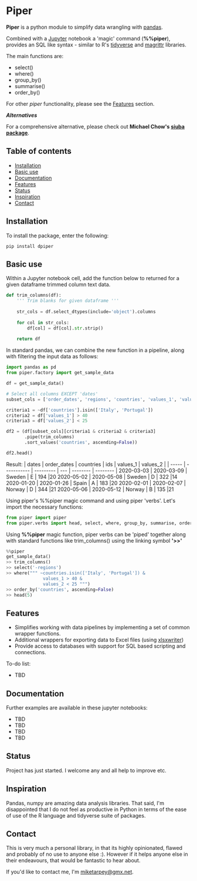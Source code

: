 # Piper
__Piper__ is a python module to simplify data wrangling with [pandas](https://pandas.pydata.org/).

Combined with a [Jupyter](https://jupyter.org/) notebook a 'magic' command (__%%piper__), provides an SQL like syntax - similar to R's [tidyverse](https://www.tidyverse.org/) and 
[magrittr](https://magrittr.tidyverse.org/) libraries.

The main functions are:
- select()
- where()
- group_by()
- summarise()
- order_by()

For other _piper_ functionality, please see the [Features](#Features) section.

___Alternatives___ 

For a comprehensive alternative, please check out __Michael Chow's [siuba package](https://github.com/machow/siuba)__. 

## Table of contents
* [Installation](#Installation)
* [Basic use](#Basic-use)
* [Documentation](#Documentation)
* [Features](#Features)
* [Status](#Status)
* [Inspiration](#Inspiration)
* [Contact](#Contact)

## Installation 
To install the package, enter the following:

```unix
pip install dpiper
```

## Basic use
Within a Jupyter notebook cell, add the function below to returned for a given dataframe trimmed column text data.

```python
def trim_columns(df):
    ''' Trim blanks for given dataframe '''
    
    str_cols = df.select_dtypes(include='object').columns
    
    for col in str_cols:
        df[col] = df[col].str.strip()
    
    return df
```

In standard pandas, we can combine the new function in a pipeline, along with filtering the input data as follows:

```python
import pandas as pd
from piper.factory import get_sample_data

df = get_sample_data()

# Select all columns EXCEPT 'dates'
subset_cols = ['order_dates', 'regions', 'countries', 'values_1', 'values_2']

criteria1 = ~df['countries'].isin(['Italy', 'Portugal'])
criteria2 = df['values_1'] > 40
criteria3 = df['values_2'] < 25

df2 = (df[subset_cols][criteria1 & criteria2 & criteria3]
       .pipe(trim_columns)
       .sort_values('countries', ascending=False))

df2.head()
```

Result:
| dates | order_dates | countries | ids | values_1 | values_2 |
| ----- | ----------- | --------- | --- | -------- | -------- |
2020-03-03 | 2020-03-09 | Sweden | E |	194  |20
2020-05-02 | 2020-05-08 | Sweden | D |	322  |14
2020-01-20 | 2020-01-26 | Spain  | A |  183  |20
2020-02-01 | 2020-02-07 | Norway | D |	344  |21
2020-05-06 | 2020-05-12 | Norway | B |	135  |21

Using piper's %%piper magic command and using piper 'verbs'. Let's import the necessary functions: 

```python
from piper import piper
from piper.verbs import head, select, where, group_by, summarise, order_by
```

Using __%%piper__ magic function, piper verbs can be 'piped' together along with standard functions like trim_columns() using the linking symbol __'>>'__

```python
%%piper
get_sample_data()
>> trim_columns()
>> select('-regions')
>> where(""" ~countries.isin(['Italy', 'Portugal']) &
              values_1 > 40 &
              values_2 < 25 """)
>> order_by('countries', ascending=False)
>> head(5)
```

## Features
- Simplifies working with data pipelines by implementing a set of common wrapper functions.
- Additional wrappers for exporting data to Excel files (using [xlsxwriter](https://xlsxwriter.readthedocs.io/))
- Provide access to databases with support for SQL based scripting and connections.

To-do list:
* TBD 

## Documentation
Further examples are available in these jupyter notebooks:
- TBD
- TBD
- TBD
- TBD

## Status
Project has just started. I welcome any and all help to improve etc.

## Inspiration
Pandas, numpy are amazing data analysis libraries. That said, I'm disappointed that I do not feel as productive in Python in terms of the ease of use of the R language and tidyverse suite of packages.

## Contact
This is very much a personal library, in that its highly opinionated, flawed and probably of
no use to anyone else :). However if it helps anyone else in their endeavours, that would be fantastic to hear about.

If you'd like to contact me, I'm [miketarpey@gmx.net](mailto:miketarpey@gmx.net). 